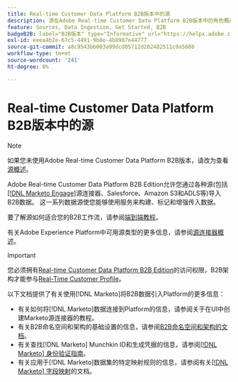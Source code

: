 ```yaml
---
title: Real-time Customer Data Platform B2B版本中的源
description: 源在Adobe Real-time Customer Data Platform B2B版本中的角色概述。
feature: Sources, Data Ingestion, Get Started, B2B
badgeB2B: label="B2B版本" type="Informative" url="https://helpx.adobe.com/legal/product-descriptions/real-time-customer-data-platform-b2b-edition-prime-and-ultimate-packages.html newtab=true"
exl-id: eeea4b2e-67c5-4491-9b8e-4b8987e44777
source-git-commit: a8c9543bb003a99dcd85712d202482511c0a5608
workflow-type: tm+mt
source-wordcount: '241'
ht-degree: 0%

---
```


# Real-time Customer Data Platform B2B版本中的源

>[!NOTE]
>
>如果您未使用Adobe Real-time Customer Data Platform B2B版本，请改为查看[源概述](./sources-overview.md)。

Adobe Real-time Customer Data Platform B2B Edition允许您通过各种源(包括[[!DNL Marketo Engage]](../../sources/connectors/adobe-applications/marketo/marketo.md)源连接器、Salesforce、Amazon S3和ADLS等)导入B2B数据。 这一系列数据源使您能够使用服务来构建、标记和增强传入数据。

要了解源如何适合您的B2B工作流，请参阅[端到端教程](../b2b-tutorial.md#ingest-your-data-into-experience-platform)。

有关Adobe Experience Platform中可用源类型的更多信息，请参阅[源连接器概述](../../sources/home.md)。

>[!IMPORTANT]
>
>您必须拥有[Real-time Customer Data Platform B2B Edition](../../rctcdp/../rtcdp/b2b-overview.md)的访问权限，B2B架构才能参与[Real-Time Customer Profile](../proile/../../profile/home.md)。

以下文档提供了有关使用[!DNL Marketo]将B2B数据引入Platform的更多信息：

* 有关如何将[!DNL Marketo]数据连接到Platform的信息，请参阅关于在UI中创建Marketo源连接器的教程[](../../sources/tutorials/ui/create/adobe-applications/marketo.md)。
* 有关B2B命名空间和架构的基础设置的信息，请参阅[B2B命名空间和架构的文档](../../sources/connectors/adobe-applications/marketo/marketo-namespaces.md)。
* 有关查找[!DNL Marketo] Munchkin ID和生成凭据的信息，请参阅[[!DNL Marketo] 身份验证指南](../../sources/connectors/adobe-applications/marketo/marketo-auth.md)。
* 有关应用于[!DNL Marketo]数据集的特定映射规则的信息，请参阅有关[[!DNL Marketo] 字段映射](../../sources/connectors/adobe-applications//mapping/marketo.md)的文档。
